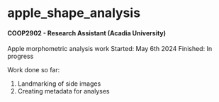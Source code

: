 # apple_shape_analysis

<h4>COOP2902 - Research Assistant (Acadia University)</h4>

Apple morphometric analysis work
Started: May 6th 2024
Finished: In progress

Work done so far:
1. Landmarking of side images
2. Creating metadata for analyses
